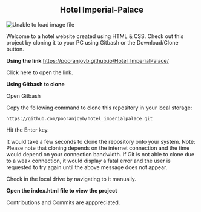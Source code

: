 <h2 align="center">Hotel Imperial-Palace</h2>

![Unable to load image file](https://github.com/pooranjoyb/hotel_imperialpalace/blob/master/sample.png?raw=true)

Welcome to a hotel website created using HTML &amp; CSS. 
Check out this project by cloning it to your PC using Gitbash or the Download/Clone button.

**Using the link**
https://pooranjoyb.github.io/Hotel_ImperialPalace/

Click here to open the link.

**Using Gitbash to clone**

Open Gitbash 

Copy the following command to clone this repository in your local storage:
```
https://github.com/pooranjoyb/hotel_imperialpalace.git
```
Hit the Enter key.

It would take a few seconds to clone the repository onto your system.
Note: Please note that cloning depends on the internet connection and the time would depend on your connection bandwidth. If Git is not able to clone due to a weak connection, it would display a fatal error and the user is requested to try again until the above message does not appear.

Check in the local drive by navigating to it manually.

**Open the index.html file to view the project**

Contributions and Commits are apppreciated. 
